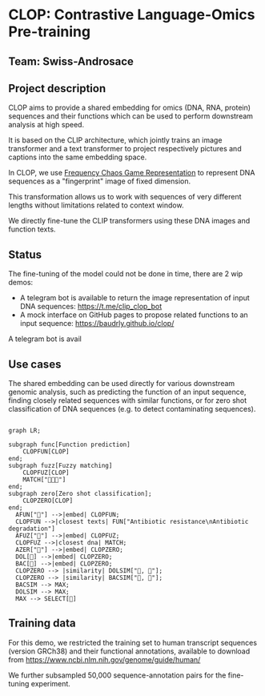 # CLOP: Contrastive Language-Omics Pre-training
## Team: Swiss-Androsace

## Project description

CLOP aims to provide a shared embedding for omics (DNA, RNA, protein) sequences and their functions which can be used to perform downstream analysis at high speed.

It is based on the CLIP architecture, which jointly trains an image transformer and a text transformer to project respectively pictures and captions into the same embedding space.

In CLOP, we use [Frequency Chaos Game Representation](https://www.sciencedirect.com/science/article/pii/S2001037021004736) to represent DNA sequences as a "fingerprint" image of fixed dimension.

This transformation allows us to work with sequences of very different lengths without limitations related to context window.

We directly fine-tune the CLIP transformers using these DNA images and function texts.

## Status

The fine-tuning of the model could not be done in time, there are 2 wip demos:
* A telegram bot is available to return the image representation of input DNA sequences: https://t.me/clip_clop_bot
* A mock interface on GitHub pages to propose related functions to an input sequence: https://baudrly.github.io/clop/

A telegram bot is avail

## Use cases

The shared embedding can be used directly for various downstream genomic analysis, such as predicting the function of an input sequence, finding closely related sequences with similar functions, or for zero shot classification of DNA sequences (e.g. to detect contaminating sequences).

```mermaid

graph LR;

subgraph func[Function prediction]
    CLOPFUN[CLOP]
end;
subgraph fuzz[Fuzzy matching]
    CLOPFUZ[CLOP]
    MATCH["🧬🧬🧬"]
end;
subgraph zero[Zero shot classification];
    CLOPZERO[CLOP]
end;
  AFUN["🧬"] -->|embed| CLOPFUN;
  CLOPFUN -->|closest texts| FUN["Antibiotic resistance\nAntibiotic degradation"]
  AFUZ["🧬"] -->|embed| CLOPFUZ;
  CLOPFUZ -->|closest dna| MATCH;
  AZER["🧬"] -->|embed| CLOPZERO;
  DOL[🐬] -->|embed| CLOPZERO;
  BAC[🦠] -->|embed| CLOPZERO;
  CLOPZERO --> |similarity| DOLSIM["🐬, 🧬"];
  CLOPZERO --> |similarity| BACSIM["🦠, 🧬"];
  BACSIM --> MAX;
  DOLSIM --> MAX;
  MAX --> SELECT[🦠]

```

## Training data

For this demo, we restricted the training set to human transcript sequences (version GRCh38) and their functional annotations, available to download from https://www.ncbi.nlm.nih.gov/genome/guide/human/

We further subsampled 50,000 sequence-annotation pairs for the fine-tuning experiment.

